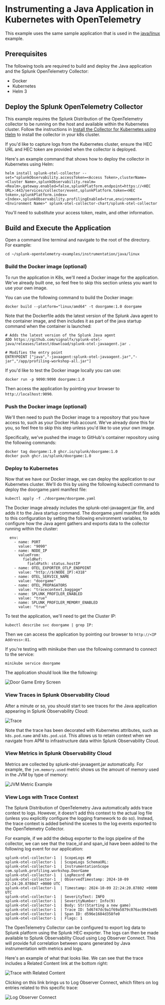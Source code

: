 # Instrumenting a Java Application in Kubernetes with OpenTelemetry

This example uses the same sample application that is used in the 
[java/linux](../linux) example. 

## Prerequisites

The following tools are required to build and deploy the Java application and the 
Splunk OpenTelemetry Collector: 

* Docker
* Kubernetes  
* Helm 3

## Deploy the Splunk OpenTelemetry Collector

This example requires the Splunk Distribution of the OpenTelemetry collector to
be running on the host and available within the Kubernetes cluster.  Follow the
instructions in [Install the Collector for Kubernetes using Helm](https://docs.splunk.com/observability/en/gdi/opentelemetry/collector-kubernetes/install-k8s.html)
to install the collector in your k8s cluster.  

If you'd like to capture logs from 
the Kubernetes cluster, ensure the HEC URL and HEC token are provided when the 
collector is deployed.  

Here's an example command that shows how to deploy the collector in Kubernetes using Helm: 

````
helm install splunk-otel-collector --set="splunkObservability.accessToken=<Access Token>,clusterName=<Cluster Name>,splunkObservability.realm=<Realm>,gateway.enabled=false,splunkPlatform.endpoint=https://<HEC URL>:443/services/collector/event,splunkPlatform.token=<HEC token>,splunkPlatform.index=<Index>,splunkObservability.profilingEnabled=true,environment=<Environment Name>" splunk-otel-collector-chart/splunk-otel-collector
````

You'll need to substitute your access token, realm, and other information. 

## Build and Execute the Application

Open a command line terminal and navigate to the root of the directory.  
For example:

````
cd ~/splunk-opentelemetry-examples/instrumentation/java/linux
````

### Build the Docker image (optional)

To run the application in K8s, we'll need a Docker image for the application. 
We've already built one, so feel free to skip this section unless you want to use
your own image. 

You can use the following command to build the Docker image: 

````
docker build --platform="linux/amd64" -t doorgame:1.0 doorgame
````

Note that the Dockerfile adds the latest version of the Splunk Java agent 
to the container image, and then includes it as part of the java startup 
command when the container is launched: 

````
# Adds the latest version of the Splunk Java agent
ADD https://github.com/signalfx/splunk-otel-java/releases/latest/download/splunk-otel-javaagent.jar .

# Modifies the entry point
ENTRYPOINT ["java","-javaagent:splunk-otel-javaagent.jar","-jar","/app/profiling-workshop-all.jar"]
````

If you'd like to test the Docker image locally you can use: 

````
docker run -p 9090:9090 doorgame:1.0 
````

Then access the application by pointing your browser to `http://localhost:9090`. 

### Push the Docker image (optional)

We'll then need to push the Docker image to a repository that you have 
access to, such as your Docker Hub account.  We've already done this for you,
so feel free to skip this step unless you'd like to use your own image.

Specifically, we've pushed the 
image to GitHub's container repository using the following commands: 

````
docker tag doorgame:1.0 ghcr.io/splunk/doorgame:1.0
docker push ghcr.io/splunk/doorgame:1.0
````

### Deploy to Kubernetes

Now that we have our Docker image, we can deploy the application to
our Kubernetes cluster.  We'll do this by using the following 
kubectl command to deploy the doorgame.yaml manifest file: 

````
kubectl apply -f ./doorgame/doorgame.yaml
````

The Docker image already includes the splunk-otel-javaagent.jar file, and adds it
to the Java startup command.  The doorgame.yaml manifest file adds to this 
configuration by setting the following environment variables, to configure how the 
Java agent gathers and exports data to the collector running within the cluster: 

````
  env:
    - name: PORT
      value: "9090"
    - name: NODE_IP
      valueFrom:
        fieldRef:
          fieldPath: status.hostIP
    - name: OTEL_EXPORTER_OTLP_ENDPOINT
      value: "http://$(NODE_IP):4318"
    - name: OTEL_SERVICE_NAME
      value: "doorgame"
    - name: OTEL_PROPAGATORS
      value: "tracecontext,baggage"
    - name: SPLUNK_PROFILER_ENABLED
      value: "true"
    - name: SPLUNK_PROFILER_MEMORY_ENABLED
      value: "true"
````

To test the application, we'll need to get the Cluster IP: 

````
kubectl describe svc doorgame | grep IP:
````

Then we can access the application by pointing our browser to `http://<IP Address>:81`. 

If you're testing with minikube then use the following command to connect to the service: 

````
minikube service doorgame
````

The application should look like the following:

![Door Game Entry Screen](../linux/images/door_game_choose_door.png)

### View Traces in Splunk Observability Cloud

After a minute or so, you should start to see traces for the Java application
appearing in Splunk Observability Cloud:

![Trace](./images/trace.png)

Note that the trace has been decorated with Kubernetes attributes, such as `k8s.pod.name` 
and `k8s.pod.uid`.  This allows us to retain context when we navigate from APM to 
infrastructure data within Splunk Observability Cloud. 

### View Metrics in Splunk Observability Cloud

Metrics are collected by splunk-otel-javaagent.jar automatically.  For example,
the `jvm.memory.used` metric shows us the amount of memory used in the JVM
by type of memory:

![JVM Metric Example](../linux/images/metrics.png)

### View Logs with Trace Context

The Splunk Distribution of OpenTelemetry Java automatically adds trace context
to logs. However, it doesn't add this context to the actual log file (unless
you explicitly configure the logging framework to do so).  Instead, the trace
context is added behind the scenes to the log events exported to the
OpenTelemetry Collector.

For example, if we add the debug exporter to the logs pipeline of the collector,
we can see that the trace_id and span_id have been added to the following log event
for our application:

````
splunk-otel-collector-1  | ScopeLogs #0
splunk-otel-collector-1  | ScopeLogs SchemaURL: 
splunk-otel-collector-1  | InstrumentationScope com.splunk.profiling.workshop.DoorGame 
splunk-otel-collector-1  | LogRecord #0
splunk-otel-collector-1  | ObservedTimestamp: 2024-10-09 22:24:20.878047 +0000 UTC
splunk-otel-collector-1  | Timestamp: 2024-10-09 22:24:20.87802 +0000 UTC
splunk-otel-collector-1  | SeverityText: INFO
splunk-otel-collector-1  | SeverityNumber: Info(9)
splunk-otel-collector-1  | Body: Str(Starting a new game)
splunk-otel-collector-1  | Trace ID: 5d6747dc9a1f69a5879c076ac0943e05
splunk-otel-collector-1  | Span ID: d596e1684d358fe0
splunk-otel-collector-1  | Flags: 1
````

The OpenTelemetry Collector can be configured to export log data to
Splunk platform using the Splunk HEC exporter.  The logs can then be made
available to Splunk Observability Cloud using Log Observer Connect.  This will
provide full correlation between spans generated by Java instrumentation
with metrics and logs. 

Here's an example of what that looks like. We can see that the trace includes a 
Related Content link at the bottom right: 

![Trace with Related Content](./images/trace_with_related_content.png)

Clicking on this link brings us to Log Observer Connect, which filters on log entries 
related to this specific trace: 

![Log Observer Connect](./images/log_observer_connect.png)